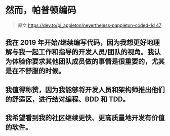 # 然而，帕普顿编码

> 原文:[https://dev.to/pj_appleton/nevertheless-pappleton-coded-1d 47](https://dev.to/pj_appleton/nevertheless-pappleton-coded--1d47)

## [](#i-startedcontinued-to-code-in-2019-because-i-want-to-better-understand-the-perspective-of-the-developersteams-i-work-with-and-coach-i-think-it-is-important-to-experience-what-you-are-asking-other-team-members-to-do-especially-when-it-is-uncomfortable)我在 2019 年开始/继续编写代码，因为我想更好地理解与我一起工作和指导的开发人员/团队的视角。我认为体验你要求其他团队成员做的事情是很重要的，尤其是在不舒服的时候。

## 我值得称赞，因为我能够将开发人员和架构师推出他们的舒适区，进行结对编程、BDD 和 TDD。

## 我希望看到我的社区继续更快、更高质量地开发有价值的软件。